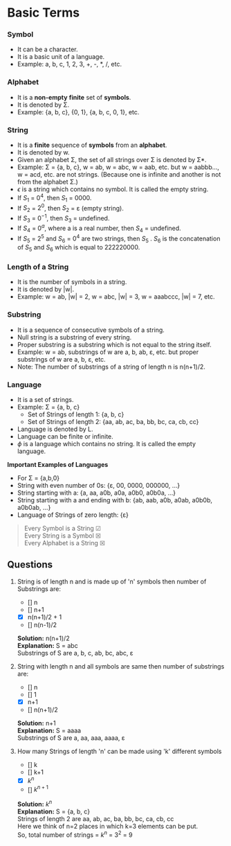 # Basic Terms

### Symbol 
- It can be a character.
- It is a basic unit of a language.
- Example: a, b, c, 1, 2, 3, +, -, *, /, etc.

### Alphabet
- It is a <b>non-empty</b> <b>finite</b> set of <b>symbols</b>.
- It is denoted by Σ.
- Example: {a, b, c}, {0, 1}, {a, b, c, 0, 1}, etc.

### String
- It is a <b>finite</b> sequence of <b>symbols</b> from an <b>alphabet</b>.
- It is denoted by w.
- Given an alphabet Σ, the set of all strings over Σ is denoted by Σ*.
- Example: Σ = {a, b, c}, w = ab, w = abc, w = aab, etc. but w = aabbb..., w = acd, etc. are not strings. (Because one is infinite and another is not from the alphabet Σ.)
- $\epsilon$ is a string which contains no symbol. It is called the empty string.
- If $S_{1}$ = $0^{4}$, then $S_{1}$ = 0000.
- If $S_{2}$ = $2^{0}$, then $S_{2}$ = ε (empty string).
- If $S_{3}$ = $0^{-1}$, then $S_{3}$ = undefined.
- If $S_{4}$ = $0^{a}$, where a is a real number, then $S_{4}$ = undefined.
- If $S_{5}$ = $2^{5}$ and $S_{6}$ = $0^{4}$ are two strings, then $S_{5}$ . $S_{6}$ is the concatenation of $S_{5}$ and $S_{6}$ which is equal to 222220000.

### Length of a String
- It is the number of symbols in a string.
- It is denoted by |w|.
- Example: w = ab, |w| = 2, w = abc, |w| = 3, w = aaabccc, |w| = 7, etc.

### Substring
- It is a sequence of consecutive symbols of a string.
- Null string is a substring of every string.
- Proper substring is a substring which is not equal to the string itself.
- Example: w = ab, substrings of w are a, b, ab, ε, etc. but proper substrings of w are a, b, ε, etc.
- Note: The number of substrings of a string of length n is n(n+1)/2.

### Language
- It is a set of strings.
- Example: Σ = {a, b, c}
    - Set of Strings of length 1: {a, b, c}
    - Set of Strings of length 2: {aa, ab, ac, ba, bb, bc, ca, cb, cc}
- Language is denoted by L.
- Language can be finite or infinite.
- $\phi$ is a language which contains no string. It is called the empty language.

**Important Examples of Languages**
- For Σ = {a,b,0}
- String with even number of 0s: {ε, 00, 0000, 000000, ...}
- String starting with a: {a, aa, a0b, a0a, a0b0, a0b0a, ...}
- String starting with a and ending with b: {ab, aab, a0b, a0ab, a0b0b, a0b0ab, ...}
- Language of Strings of zero length: {ε}

> Every Symbol is a String &#x2611; <br>
> Every String is a Symbol &#x2612; <br>
> Every Alphabet is a String &#x2612; <br>

## Questions

1. String is of length n and is made up of 'n' symbols then number of Substrings are: <br>
    - [] n <br>
    - [] n+1 <br>
    - [x] n(n+1)/2 + 1<br>
    - [] n(n-1)/2 <br>

    **Solution:** n(n+1)/2 <br>
    **Explanation:** S = abc <br>
    Substrings of S are a, b, c, ab, bc, abc, ε

2. String with length n and all symbols are same then number of substrings are: <br>
    - [] n <br>
    - [] 1 <br>
    - [x] n+1 <br>
    - [] n(n+1)/2 <br>

    **Solution:** n+1 <br>
    **Explanation:** S = aaaa <br>
    Substrings of S are a, aa, aaa, aaaa, ε

3. How many Strings of length 'n' can be made using 'k' different symbols
    - [] k <br>
    - [] k+1 <br>
    - [x] $k^{n}$ <br>
    - [] $k^{n+1}$ <br>

    **Solution:** $k^{n}$ <br>
    **Explanation:** S = {a, b, c} <br>
    Strings of length 2 are aa, ab, ac, ba, bb, bc, ca, cb, cc <br>
    Here we think of n=2 places in which k=3 elements can be put. <br>
    So, total number of strings = $k^{n}$ = $3^{2}$ = 9